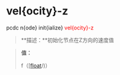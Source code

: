 # vel{ocity}-z
pcdc n{ode} init{ialize} <span style='color: red;'>vel{ocity}-z</span>
> **描述：**初始化节点在Z方向的速度值

> 
> **值：**
> 
> f（[[float](数据类型/float/)/)）

